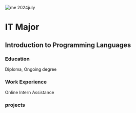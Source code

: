 ![me 2024july](assets/me_2024july.jpg)
# IT Major
## Introduction to Programming Languages

### Education
Diploma, Ongoing degree

### Work Experience
Online Intern Assistance

### projects

